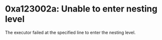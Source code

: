 # 0xa123002a: Unable to enter nesting level

The executor failed at the specified line to enter the nesting level.
